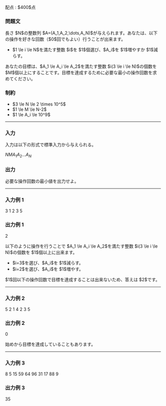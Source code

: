 
<div>

<span>

<span>

<p>
配点 : $400$点
</p>

<div>

<section>

### **問題文**

<p>
長さ $N$の整数列 $A=(A_1,A_2,\dots,A_N)$が与えられます。あなたは、以下の操作を好きな回数（$0$回でもよい）行うことが出来ます。
</p>

<ul>

<li>
$1 \le i \le N$を満たす整数 $i$を $1$個選び、$A_i$を $1$増やすか $1$減らす。
</li>

</ul>

<p>
あなたの目標は、$A_1 \le A_i \le A_2$を満たす整数 $i(3 \le i \le N)$の個数を $M$個以上にすることです。目標を達成するために必要な最小の操作回数を求めてください。
</p>

</section>

</div>

<div>

<section>

### **制約**

<ul>

<li>
$3 \le N \le 2 \times 10^5$
</li>

<li>
$1 \le M \le N-2$
</li>

<li>
$1 \le A_i \le 10^9$
</li>

</ul>

</section>

</div>

---

<div>

<div>

<section>

### **入力**

<p>
入力は以下の形式で標準入力から与えられる。
</p>

<div>

$N$$M$$A_1$$A_2$$\dots$$A_N$
</div>

</section>

</div>

<div>

<section>

### **出力**

<p>
必要な操作回数の最小値を出力せよ。
</p>

</section>

</div>

</div>

---

<div>

<section>

### **入力例 1**

<div>

3 1
2 3 5

</div>

</section>

</div>

<div>

<section>

### **出力例 1**

<div>

2

</div>

<p>
以下のように操作を行うことで $A_1 \le A_i \le A_2$を満たす整数 $i(3 \le i \le N)$の個数を $1$個以上に出来ます。
</p>

<ul>

<li>
$i=3$を選び、$A_i$を $1$減らす。
</li>

<li>
$i=2$を選び、$A_i$を $1$増やす。
</li>

</ul>

<p>
$1$回以下の操作回数で目標を達成することは出来ないため、答えは $2$です。
</p>

</section>

</div>

---

<div>

<section>

### **入力例 2**

<div>

5 2
1 4 2 3 5

</div>

</section>

</div>

<div>

<section>

### **出力例 2**

<div>

0

</div>

<p>
始めから目標を達成していることもあります。
</p>

</section>

</div>

---

<div>

<section>

### **入力例 3**

<div>

8 5
15 59 64 96 31 17 88 9

</div>

</section>

</div>

<div>

<section>

### **出力例 3**

<div>

35

</div>

</section>

</div>

</span>

</span>

</div>
